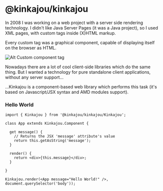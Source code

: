 # @kinkajou/kinkajou

In 2008 I was working on a web project with a server side rendering technology.
I didn't like Java Server Pages (it was a Java project), so I used XML pages,
with custom tags inside (X)HTML markup.

Every custom tag was a graphical component, capable of displaying itself on the browser as HTML.

![Alt Custom component tag](https://github.com/lino79/kinkajou-kinkajou/component.png)

Nowadays there are a lot of cool client-side libraries which do the same thing.
But I wanted a technology for pure standalone client applications, without any
server support...

...Kinkajou is a component-based web library which performs this task (it's based
on Javascript/JSX syntax and AMD modules support).

### Hello World

``` JSX
import { Kinkajou } from '@kinkajou/kinkajou/Kinkajou';

class App extends Kinkajou.Component {

  get message() {
    // Returns the JSX 'message' attribute's value
    return this.getAsString('message');
  }

  render() {
    return <div>{this.message}</div>;
  }

}

Kinkajou.render(<App message="Hello World!" />, document.querySelector('body'));
```
